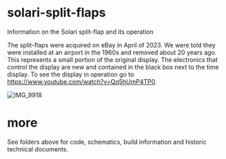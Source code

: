 # solari-split-flaps
Information on the Solari split-flap and its operation

The split-flaps were acquired on eBay in April of 2023.  We were told they were installed at an airport in the 1960s and removed about 20 years ago.  This represents a small portion of the original display.  The electronics that control the display are new and contained in the black box next to the time display.  To see the display in operation go to https://www.youtube.com/watch?v=Qq5hUmP4TP0.

![IMG_9918](https://github.com/jpwolfe31/solari-split-flap/assets/50466244/900bf3ce-2a8a-4b4d-8d89-699e6064b2ae)

# more
See folders above for code, schematics, build information and historic technical documents.


